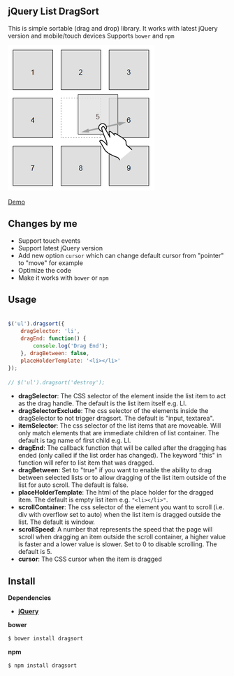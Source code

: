 ## jQuery List DragSort

This is simple sortable (drag and drop) library.
It works with latest jQuery version and mobile/touch devices
Supports `bower` and `npm`

![](https://github.com/agavazov/dragsort/raw/master/example.png)

[Demo](http://htmlpreview.github.io/?https://github.com/agavazov/dragsort/blob/master/example.html)

## Changes by me
- Support touch events
- Support latest jQuery version
- Add new option `cursor` which can change default cursor from "pointer" to "move" for example
- Optimize the code
- Make it works with `bower` or `npm`

## Usage
```javascript

$('ul').dragsort({
    dragSelector: 'li',
    dragEnd: function() {
        console.log('Drag End');
    }, dragBetween: false,
    placeHolderTemplate: '<li></li>'
}); 

// $('ul').dragsort('destroy');
```

- **dragSelector**: The CSS selector of the element inside the list item to act as the drag handle. The default is the list item itself e.g. LI.
- **dragSelectorExclude**: The css selector of the elements inside the dragSelector to not trigger dragsort. The default is "input, textarea".
- **itemSelector**: The css selector of the list items that are moveable. Will only match elements that are immediate children of list container. The default is tag name of first child e.g. LI.
- **dragEnd**: The callback function that will be called after the dragging has ended (only called if the list order has changed). The keyword "this" in function will refer to list item that was dragged.
- **dragBetween**: Set to "true" if you want to enable the ability to drag between selected lists or to allow dragging of the list item outside of the list for auto scroll. The default is false.
- **placeHolderTemplate**: The html of the place holder for the dragged item. The default is empty list item e.g. `"<li></li>"`.
- **scrollContainer**: The css selector of the element you want to scroll (i.e. div with overflow set to auto) when the list item is dragged outside the list. The default is window.
- **scrollSpeed**: A number that represents the speed that the page will scroll when dragging an item outside the scroll container, a higher value is faster and a lower value is slower. Set to 0 to disable scrolling. The default is 5.
- **cursor**: The CSS cursor when the item is dragged

## Install

__Dependencies__

* __[jQuery](https://github.com/jquery/jquery)__

__bower__
```sh
$ bower install dragsort
```

__npm__
```sh
$ npm install dragsort
```
